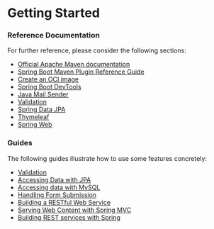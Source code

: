 # Getting Started

### Reference Documentation
For further reference, please consider the following sections:

* [Official Apache Maven documentation](https://maven.apache.org/guides/index.html)
* [Spring Boot Maven Plugin Reference Guide](https://docs.spring.io/spring-boot/docs/3.1.0/maven-plugin/reference/html/)
* [Create an OCI image](https://docs.spring.io/spring-boot/docs/3.1.0/maven-plugin/reference/html/#build-image)
* [Spring Boot DevTools](https://docs.spring.io/spring-boot/docs/3.1.0/reference/htmlsingle/#using.devtools)
* [Java Mail Sender](https://docs.spring.io/spring-boot/docs/3.1.0/reference/htmlsingle/#io.email)
* [Validation](https://docs.spring.io/spring-boot/docs/3.1.0/reference/htmlsingle/#io.validation)
* [Spring Data JPA](https://docs.spring.io/spring-boot/docs/3.1.0/reference/htmlsingle/#data.sql.jpa-and-spring-data)
* [Thymeleaf](https://docs.spring.io/spring-boot/docs/3.1.0/reference/htmlsingle/#web.servlet.spring-mvc.template-engines)
* [Spring Web](https://docs.spring.io/spring-boot/docs/3.1.0/reference/htmlsingle/#web)

### Guides
The following guides illustrate how to use some features concretely:

* [Validation](https://spring.io/guides/gs/validating-form-input/)
* [Accessing Data with JPA](https://spring.io/guides/gs/accessing-data-jpa/)
* [Accessing data with MySQL](https://spring.io/guides/gs/accessing-data-mysql/)
* [Handling Form Submission](https://spring.io/guides/gs/handling-form-submission/)
* [Building a RESTful Web Service](https://spring.io/guides/gs/rest-service/)
* [Serving Web Content with Spring MVC](https://spring.io/guides/gs/serving-web-content/)
* [Building REST services with Spring](https://spring.io/guides/tutorials/rest/)

